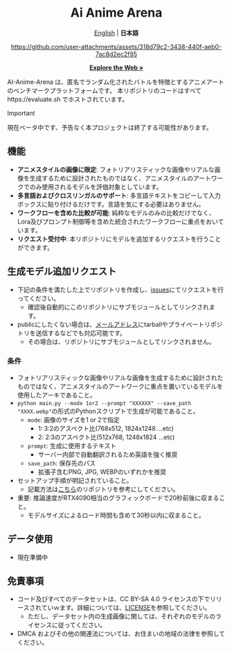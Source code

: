 <div align="center">
<h1> Ai Anime Arena</h1>

[English](../README.md) | **日本語**

https://github.com/user-attachments/assets/318d79c2-3438-440f-aeb0-7ac8d2ec2f95

<a href="https://evaluate.sh" rel="dofollow"><strong>Explore the Web »</strong></a>
</div>
AI-Anime-Arena は、匿名でランダム化されたバトルを特徴とするアニメアートのベンチマークプラットフォームです。
本リポジトリのコードはすべてhttps://evaluate.sh でホストされています。

> [!IMPORTANT]
> 現在ベータ中です、予告なく本プロジェクトは終了する可能性があります。


## 機能
- **アニメスタイルの画像に限定**: フォトリアリスティックな画像やリアルな画像を生成するために設計されたものではなく、アニメスタイルのアートワークでのみ使用されるモデルを評価対象としています。
- **多言語およびクロスリンガルのサポート**: 多言語テキストをコピーして入力ボックスに貼り付けるだけです。言語を気にする必要はありません。
- **ワークフローを含めた比較が可能**: 純粋なモデルのみの比較だけでなく、Lora及びプロンプト制御等を含めた統合されたワークフローに重点をおいています。
- **リクエスト受付中**: 本リポジトリにモデルを追加するリクエストを行うことができます。

## 生成モデル追加リクエスト
- 下記の条件を満たした上でリポジトリを作成し、[issues](https://github.com/S-Tubasa/AI-Anime-Arena/issues)にてリクエストを行ってください。
  - 確認後自動的にこのリポジトリにサブモジュールとしてリンクされます。
- publicにしたくない場合は、[メールアドレス](5andw1ch001@proton.me)にtarballやプライベートリポジトリを送信するなどでも対応可能です。
  - その場合は、リポジトリにサブモジュールとしてリンクされません。

### 条件
- フォトリアリスティックな画像やリアルな画像を生成するために設計されたものではなく、アニメスタイルのアートワークに重点を置いているモデルを使用したアーキであること。
- `python main.py --mode 1or2 --prompt "XXXXXX" --save_path "XXXX.webp"`の形式のPythonスクリプトで生成が可能であること。
  - `mode`: 画像のサイズを1 or 2で指定
    - 1: 3:2のアスペクト比(768x512, 1824x1248 ...etc)
    - 2: 2:3のアスペクト比(512x768, 1248x1824 ...etc)
  - `prompt`: 生成に使用するテキスト
    - サーバー内部で自動翻訳されるため英語を強く推奨
  - `save_path`: 保存先のパス
    - 拡張子含むPNG, JPG, WEBPのいずれかを推奨
- セットアップ手順が明記されていること。
  - 記載方法は[こちら](https://github.com/S-Tubasa/Animagine_XL_3_1_Basic
)のリポジトリを参考にしてください。
- 重要: 推論速度がRTX4090相当のグラフィックボードで20秒前後に収まること。
  - モデルサイズによるロード時間も含めて30秒以内に収まること。

## データ使用
- 現在準備中

## 免責事項

- コード及びすべてのデータセットは、CC BY-SA 4.0 ライセンスの下でリリースされていｗます。詳細については、[LICENSE](LICENSE)を参照してください。
  - ただし、データセット内の生成画像に関しては、それぞれのモデルのライセンスに従ってください。
- DMCA およびその他の関連法については、お住まいの地域の法律を参照してください。

